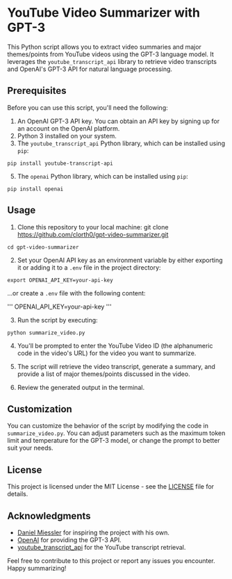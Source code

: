# YouTube Video Summarizer with GPT-3

This Python script allows you to extract video summaries and major themes/points from YouTube videos using the GPT-3 language model. It leverages the `youtube_transcript_api` library to retrieve video transcripts and OpenAI's GPT-3 API for natural language processing.

## Prerequisites

Before you can use this script, you'll need the following:

1. An OpenAI GPT-3 API key. You can obtain an API key by signing up for an account on the OpenAI platform.
2. Python 3 installed on your system.
3. The `youtube_transcript_api` Python library, which can be installed using `pip`:

```
pip install youtube-transcript-api
```
   
5. The `openai` Python library, which can be installed using `pip`:

```
pip install openai
```

## Usage

1. Clone this repository to your local machine: git clone https://github.com/clorth0/gpt-video-summarizer.git

```
cd gpt-video-summarizer
```
   
2. Set your OpenAI API key as an environment variable by either exporting it or adding it to a `.env` file in the project directory:

```
export OPENAI_API_KEY=your-api-key
```

...or create a `.env` file with the following content: 

'''
OPENAI_API_KEY=your-api-key
'''

3. Run the script by executing:

```
python summarize_video.py
```

4. You'll be prompted to enter the YouTube Video ID (the alphanumeric code in the video's URL) for the video you want to summarize.

5. The script will retrieve the video transcript, generate a summary, and provide a list of major themes/points discussed in the video.

6. Review the generated output in the terminal.

## Customization

You can customize the behavior of the script by modifying the code in `summarize_video.py`. You can adjust parameters such as the maximum token limit and temperature for the GPT-3 model, or change the prompt to better suit your needs.

## License

This project is licensed under the MIT License - see the [LICENSE](LICENSE) file for details.

## Acknowledgments

- [Daniel Miessler](https://twitter.com/DanielMiessler) for inspiring the project with his own.
- [OpenAI](https://openai.com) for providing the GPT-3 API.
- [youtube_transcript_api](https://github.com/jdepoix/youtube-transcript-api) for the YouTube transcript retrieval.

Feel free to contribute to this project or report any issues you encounter. Happy summarizing!
